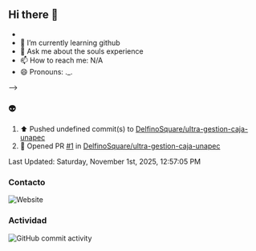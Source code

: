 ## Hi there 👋






- 
- 🌱 I’m currently learning github
- 💬 Ask me about the souls experience
- 📫 How to reach me: N/A
- 😄 Pronouns: ._.

-->
### :alien:
<!--RECENT_ACTIVITY:start-->
1. ⬆️ Pushed undefined commit(s) to [DelfinoSquare/ultra-gestion-caja-unapec](https://github.com/DelfinoSquare/ultra-gestion-caja-unapec)<br>
2. 💪 Opened PR [#1](undefined) in [DelfinoSquare/ultra-gestion-caja-unapec](https://github.com/DelfinoSquare/ultra-gestion-caja-unapec)<br>
<!--RECENT_ACTIVITY:end-->
<!--RECENT_ACTIVITY:last_update-->
Last Updated: Saturday, November 1st, 2025, 12:57:05 PM
<!--RECENT_ACTIVITY:last_update_end-->
### Contacto

![Website](https://img.shields.io/website?url=https%3A%2F%2Fgithub.com%2FDelfinoSquare)


### Actividad

![GitHub commit activity](https://img.shields.io/github/commit-activity/m/DelfinoSquare/DelfinoSquare)

